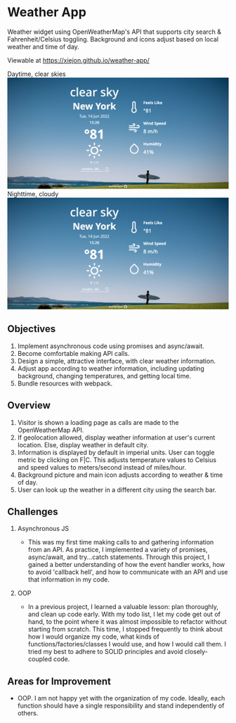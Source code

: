 # Weather App

Weather widget using OpenWeatherMap's API that supports city search & Fahrenheit/Celsius toggling. Background and icons adjust based on local weather and time of day. 

Viewable at https://xiejon.github.io/weather-app/

Daytime, clear skies
![Project photo](/src/readme-photos/photo1.png)
Nighttime, cloudy
![Project photo](/src/readme-photos/photo1.png)

## Objectives 

1. Implement asynchronous code using promises and async/await.
2. Become comfortable making API calls.
3. Design a simple, attractive interface, with clear weather information. 
4. Adjust app according to weather information, including updating background, changing temperatures, and getting local time. 
5. Bundle resources with webpack.

## Overview
 
1. Visitor is shown a loading page as calls are made to the OpenWeatherMap API. 
2. If geolocation allowed, display weather information at user's current location. Else, display weather in default city.
3. Information is displayed by default in imperial units. User can toggle metric by clicking on F|C. This adjusts temperature values to Celsius and speed values to meters/second instead of miles/hour.
4. Background picture and main icon adjusts according to weather & time of day. 
5. User can look up the weather in a different city using the search bar. 

## Challenges 

1. Asynchronous JS
    - This was my first time making calls to and gathering information from an API. As practice, I implemented a variety of promises, async/await, and try...catch statements. Through this project, I gained a better understanding of how the event handler works, how to avoid 'callback hell', and how to communicate with an API and use that information in my code. 

2. OOP
    - In a previous project, I learned a valuable lesson: plan thoroughly, and clean up code early. With my todo list, I let my code get out of hand, to the point where it was almost impossible to refactor without starting from scratch. This time, I stopped frequently to think about how I would organize my code, what kinds of functions/factories/classes I would use, and how I would call them. I tried my best to adhere to SOLID principles and avoid closely-coupled code. 

## Areas for Improvement

- OOP. I am not happy yet with the organization of my code. Ideally, each function should have a single responsibility and stand independently of others. 